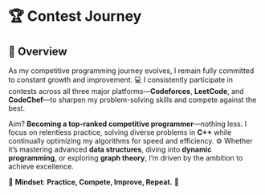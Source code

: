 # 🏆 **Contest Journey**

## **🚀 Overview**

As my competitive programming journey evolves, I remain fully committed to constant growth and improvement. 💻 I consistently participate in contests across all three major platforms—**Codeforces**, **LeetCode**, and **CodeChef**—to sharpen my problem-solving skills and compete against the best.

Aim? **Becoming a top-ranked competitive programmer**—nothing less. I focus on relentless practice, solving diverse problems in **C++**  while continually optimizing my algorithms for speed and efficiency. ⚙️ Whether it’s mastering advanced **data structures**, diving into **dynamic programming**, or exploring **graph theory**, I’m driven by the ambition to achieve excellence.

🌟 **Mindset**: **Practice, Compete, Improve, Repeat.** 🚀
